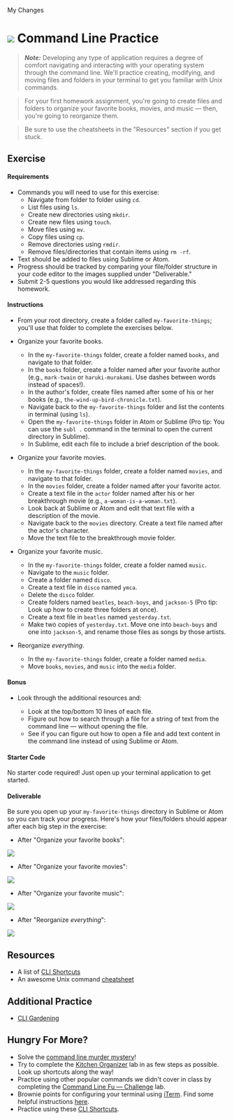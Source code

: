 My Changes

# ![](https://ga-dash.s3.amazonaws.com/production/assets/logo-9f88ae6c9c3871690e33280fcf557f33.png) Command Line Practice

> ***Note:*** Developing any type of application requires a degree of comfort navigating and interacting with your operating system through the command line. We'll practice creating, modifying, and moving files and folders in your terminal to get you familiar with Unix commands.

> For your first homework assignment, you're going to create files and folders to organize your favorite books, movies, and music — then, you're going to reorganize them.

> Be sure to use the cheatsheets in the "Resources" section if you get stuck.

## Exercise

#### Requirements
- Commands you will need to use for this exercise:
  - Navigate from folder to folder using `cd`.
  - List files using `ls`.
  - Create new directories using `mkdir`.
  - Create new files using `touch`.
  - Move files using `mv`.
  - Copy files using `cp`.
  - Remove directories using `rmdir`.
  - Remove files/directories that contain items using `rm -rf`.
- Text should be added to files using Sublime or Atom.
- Progress should be tracked by comparing your file/folder structure in your code editor to the images supplied under "Deliverable."
- Submit 2-5 questions you would like addressed regarding this homework.


#### Instructions

- From your root directory, create a folder called `my-favorite-things`; you'll use that folder to complete the exercises below.

- Organize your favorite books.

  - In the `my-favorite-things` folder, create a folder named `books`, and navigate to that folder.
  - In the `books` folder, create a folder named after your favorite author (e.g., `mark-twain` or `haruki-murakami`. Use dashes between words instead of spaces!).
  - In the author's folder, create files named after some of his or her books (e.g., `the-wind-up-bird-chronicle.txt`).
  - Navigate back to the `my-favorite-things` folder and list the contents in terminal (using `ls`).
  - Open the `my-favorite-things` folder in Atom or Sublime (Pro tip: You can use the `subl .` command in the terminal to open the current directory in Sublime).
  - In Sublime, edit each file to include a brief description of the book.


- Organize your favorite movies.

  - In the `my-favorite-things` folder, create a folder named `movies`, and navigate to that folder.
  - In the `movies` folder, create a folder named after your favorite actor.
  - Create a text file in the `actor` folder named after his or her breakthrough movie (e.g., `a-woman-is-a-woman.txt`).
  - Look back at Sublime or Atom and edit that text file with a description of the movie.
  - Navigate back to the `movies` directory. Create a text file named after the actor's character.
  - Move the text file to the breakthrough movie folder.

- Organize your favorite music.

  - In the `my-favorite-things` folder, create a folder named `music`.
  - Navigate to the `music` folder.
  - Create a folder named `disco`.
  - Create a text file in `disco` named `ymca`.
  - Delete the `disco` folder.
  - Create folders named `beatles`, `beach-boys`, and `jackson-5` (Pro tip: Look up how to create three folders at once).
  - Create a text file in `beatles` named `yesterday.txt`.
  - Make two copies of `yesterday.txt`. Move one into `beach-boys` and one into `jackson-5`, and rename those files as songs by those artists.


- Reorganize _everything_.

  - In the `my-favorite-things` folder, create a folder named `media`.
  - Move `books`, `movies`, and `music` into the `media` folder.

#### Bonus

- Look through the additional resources and:

  - Look at the top/bottom 10 lines of each file.
  - Figure out how to search through a file for a string of text from the command line — without opening the file.
  - See if you can figure out how to open a file and add text content in the command line instead of using Sublime or Atom.


#### Starter Code

No starter code required! Just open up your terminal application to get started.

#### Deliverable

Be sure you open up your `my-favorite-things` directory in Sublime or Atom so you can track your progress. Here's how your files/folders should appear after each big step in the exercise:

- After "Organize your favorite books":

![](screenshots/books.png)

- After "Organize your favorite movies":

![](screenshots/movie.png)

- After "Organize your favorite music":

![](screenshots/music.png)

- After "Reorganize _everything_":

![](screenshots/media.png)

## Resources
- A list of [CLI Shortcuts](https://gist.github.com/alexpchin/01caa027b825d5f98871)
- An awesome Unix command [cheatsheet](https://github.com/veltman/clmystery/blob/master/cheatsheet.md)


## Additional Practice
- [CLI Gardening](https://github.com/ga-dc/cli_gardening)

## Hungry For More?
- Solve the [command line murder mystery](https://github.com/WDI-SEA/command-line-murder-mystery)!
- Try to complete the [Kitchen Organizer](labs/kitchen/README.md) lab in as few steps as possible. Look up shortcuts along the way!
- Practice using other popular commands we didn't cover in class by completing the [Command Line Fu — Challenge](https://github.com/ga-wdi-exercises/command_line_fu) lab.
- Brownie points for configuring your terminal using [iTerm](https://www.iterm2.com/). Find some helpful instructions [here](http://yoderbacon.com/blog/2014/10/22/how-to-customize-iterm/).
- Practice using these [CLI Shortcuts](https://gist.github.com/alexpchin/01caa027b825d5f98871).
